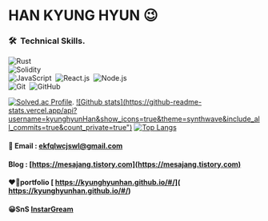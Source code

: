 # HAN KYUNG HYUN 😉
###  🛠 &nbsp;Technical Skills. 
![Rust](https://img.shields.io/badge/-Rust-05122A?style=flat&logo=rust)&nbsp;\
![Solidity](https://img.shields.io/badge/-Solidity-05122A?style=flat&logo=solidity&logoColor=563D7C)&nbsp;\
![JavaScript](https://img.shields.io/badge/-JavaScript-05122A?style=flat&logo=javascript)&nbsp;
![React.js](https://img.shields.io/badge/-React.js-05122A?style=flat&logo=React.js)&nbsp;
![Node.js](https://img.shields.io/badge/-Node.js-05122A?style=flat&logo=node.js)&nbsp;\
![Git](https://img.shields.io/badge/-Git-05122A?style=flat&logo=git)&nbsp;
![GitHub](https://img.shields.io/badge/-GitHub-05122A?style=flat&logo=github)&nbsp;
<br/>

[![Solved.ac Profile](http://mazassumnida.wtf/api/v2/generate_badge?boj=hkh3045)](https://solved.ac/hkh3045/). 
[![Github stats](https://github-readme-stats.vercel.app/api?    username=kyunghyunHan&show_icons=true&theme=synthwave&include_all_commits=true&count_private=true")](https://github.com/kyunghyunHan/github-readme-stats)
[![Top Langs](https://github-readme-stats.vercel.app/api/top-langs/?username=kyunghyunHan&layout=compact&theme=synthwave&hide=css,html,makefile)](https://github.com/kyunghyunHan/github-readme-stats)
#### 📧 Email : ekfqlwcjswl@gmail.com    
   
 #### Blog : [https://mesajang.tistory.com](https://mesajang.tistory.com)
 
 
#### ❤️‍🔥portfolio [ https://kyunghyunhan.github.io/#/]( https://kyunghyunhan.github.io/#/)

#### 😀SnS [InstarGream]( https://www.instagram.com/hyun2994/)
  

